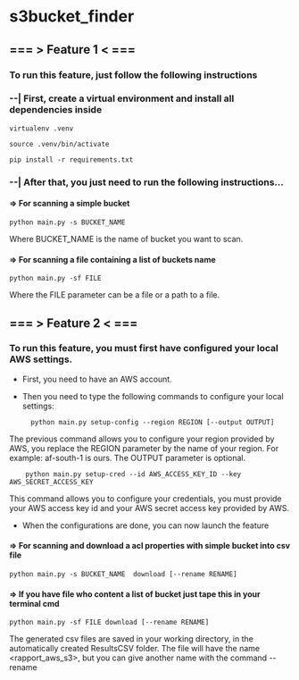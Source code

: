 # s3bucket_finder

## === > Feature 1 < ===

### To run this feature, just follow the following instructions

### --| First, create a virtual environment and install all dependencies inside

    virtualenv .venv

    source .venv/bin/activate

    pip install -r requirements.txt

### --| After that, you just need to run the following instructions...

#### => For scanning a simple bucket

    python main.py -s BUCKET_NAME

Where BUCKET_NAME is the name of bucket you want to scan.

#### => For scanning a file containing a list of buckets name

    python main.py -sf FILE

Where the FILE parameter can be a file or a path to a file.

## === > Feature 2 < ===

### To run this feature, you must first have configured your local AWS settings.

* First, you need to have an AWS account.
* Then you need to type the following commands to configure your local settings:

        python main.py setup-config --region REGION [--output OUTPUT]

The previous command allows you to configure your region provided by AWS, you replace the REGION parameter by the name
of your region. For example: af-south-1 is ours. The OUTPUT parameter is optional.

        python main.py setup-cred --id AWS_ACCESS_KEY_ID --key AWS_SECRET_ACCESS_KEY

This command allows you to configure your credentials, you must provide your AWS access key id and your AWS secret
access key provided by AWS.

* When the configurations are done, you can now launch the feature

#### => For scanning and download a acl properties with simple bucket into csv file

    python main.py -s BUCKET_NAME  download [--rename RENAME]

#### => If you have file who content a list of bucket just tape this in your terminal cmd

    python main.py -sf FILE download [--rename RENAME]

The generated csv files are saved in your working directory, in the automatically created ResultsCSV folder. The file
will have the name <rapport_aws_s3>, but you can give another name with the command --rename
